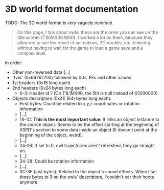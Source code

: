 # 3D world format documentation

TODO: The 3D world format is very vaguely reversed.

> On this page, I talk about owls: these are the ones you can see on the title screen (T1I0M000.WAD).
> I worked a lot on them, because they allow me to see the result of animations, 3D models, etc. tinkering without having to wait for the game to load a game save and a complex level.

In order:
- Other non-reversed data \[...\]
- 'fvw.' (0x66767700) followed by 00s, FFs and other values
- 1st headers (0x18 long each)
- 2nd headers (0x24 bytes long each)
  - 0-3: Header id ? (On T1L1M000, the 5th is null instead of 05000000)
- Objects descriptors (0x40 (64) bytes long each):
  - First bytes: Could be related to x,y,z coordinates or rotation information
  - \[...\]
  - 18-1C: **This is the most important value**: It links an object instance to the source object. Seems to be the offset starting at the beginning of XSPD's section to some data inside an object (It doesn't point at the beginning of the object, weird).
  - \[...\]
  - 24-26: If set to 0, owl trajectories aren't refreshed, they go straight on.
  - \[...\]
  - 34-38: Could be rotation information
  - \[...\]
  - 3C-3F (last bytes): Related to the object's sound effects. When I set those bytes to 0 on the owls' descriptors, I couldn't ear their hoots anymore.
